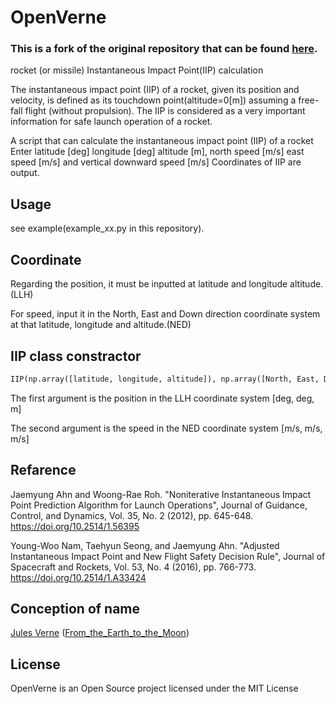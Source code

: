 # OpenVerne

### This is a fork of the original repository that can be found [here](https://github.com/istellartech/OpenVerne).

rocket (or missile) Instantaneous Impact Point(IIP) calculation

The instantaneous impact point (IIP) of a rocket, given its position and velocity,
is defined as its touchdown point(altitude=0[m]) assuming a free-fall flight (without propulsion).
The IIP is considered as a very important information for safe launch operation of a rocket.

A script that can calculate the instantaneous impact point (IIP) of a rocket
Enter latitude [deg] longitude [deg] altitude [m], north speed [m/s] east speed [m/s] and vertical downward speed [m/s]
Coordinates of IIP are output.

## Usage
see example(example_xx.py in this repository).

## Coordinate
Regarding the position, it must be inputted at latitude and longitude altitude.(LLH)

For speed, input it in the North, East and Down direction coordinate system at that latitude, longitude and altitude.(NED)

## IIP class constractor

```python
IIP(np.array([latitude, longitude, altitude]), np.array([North, East, Down]))
```

The first argument is the position in the LLH coordinate system [deg, deg, m]

The second argument is the speed in the NED coordinate system [m/s, m/s, m/s]

## Refarence
Jaemyung Ahn and Woong-Rae Roh.  "Noniterative Instantaneous Impact Point Prediction Algorithm for Launch Operations",
Journal of Guidance, Control, and Dynamics, Vol. 35, No. 2 (2012), pp. 645-648.
https://doi.org/10.2514/1.56395

Young-Woo Nam, Taehyun Seong, and Jaemyung Ahn.  "Adjusted Instantaneous Impact Point and New Flight Safety Decision Rule", Journal of Spacecraft and Rockets, Vol. 53, No. 4 (2016), pp. 766-773.
https://doi.org/10.2514/1.A33424

## Conception of name
[Jules Verne](https://en.wikipedia.org/wiki/Jules_Verne) ([From_the_Earth_to_the_Moon](https://en.wikipedia.org/wiki/From_the_Earth_to_the_Moon))




## License
OpenVerne is an Open Source project licensed under the MIT License
